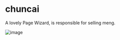 # chuncai
A lovely Page Wizard, is responsible for selling meng.

![image](https://github.com/shalldie/chuncai/blob/master/GIF.gif)
